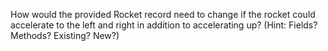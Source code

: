 How would the provided Rocket record need to change if the rocket could accelerate to the left and right
in addition to accelerating up? (Hint: Fields? Methods? Existing? New?)